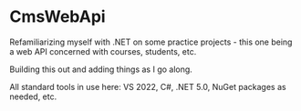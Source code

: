 # CmsWebApi

Refamiliarizing myself with .NET on some practice projects - this one being a web API concerned with courses, students, etc. 

Building this out and adding things as I go along.

All standard tools in use here: VS 2022, C#, .NET 5.0, NuGet packages as needed, etc.
